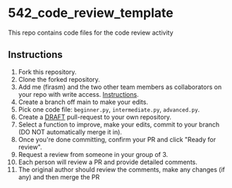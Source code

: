 # 542_code_review_template
This repo contains code files for the code review activity

## Instructions

1. Fork this repository.
1. Clone the forked repository.
1. Add me (firasm) and the two other team members as collaborators on your repo with write access. [Instructions](https://help.github.com/en/articles/inviting-collaborators-to-a-personal-repository).
1. Create a branch off main to make your edits.
1. Pick one code file: `beginner.py`, `intermediate.py`, `advanced.py`.
1. Create a [DRAFT](https://github.blog/2019-02-14-introducing-draft-pull-requests/) pull-request to your own repository.
1. Select a function to improve, make your edits, commit to your branch (DO NOT automatically merge it in).
1. Once you're done committing, confirm your PR and click "Ready for review".
1. Request a review from someone in your group of 3.
1. Each person will review a PR and provide detailed comments.
1. The original author should review the comments, make any changes (if any) and then merge the PR
